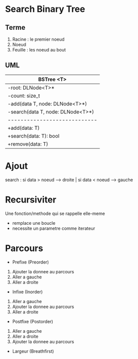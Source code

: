 # Search Binary Tree

## Terme

1. Racine : le premier noeud
2. Noeud
3. Feuille : les noeud au bout

## UML

| BSTree \<T>                         |
| ----------------------------------- |
| -root: DLNode\<T>\*                 |
| -count: size_t                      |
| -add(data T, node: DLNode\<T>\*)    |
| -search(data T, node: DLNode\<T>\*) |
| ----------------------------        |
| +add(data: T)                       |
| +search(data: T): bool              |
| +remove(data: T)                    |

# Ajout

search : si data > noeud --> droite | si data < noeud --> gauche

# Recursiviter

Une fonction/methode qui se rappelle elle-meme

-   remplace une boucle
-   necessite un parametre comme iterateur

# Parcours
- Prefixe (Preorder)
1. Ajouter la donnee au parcours
2. Aller a gauche
3. Aller a droite
- Infixe (Inorder)
1. Aller a gauche
2. Ajouter la donnee au parcours
3. Aller a droite
- Postfixe (Postorder)
1. Aller a gauche
2. Aller a droite
3. Ajouter la donnee au parcours
- Largeur (Breathfirst)
